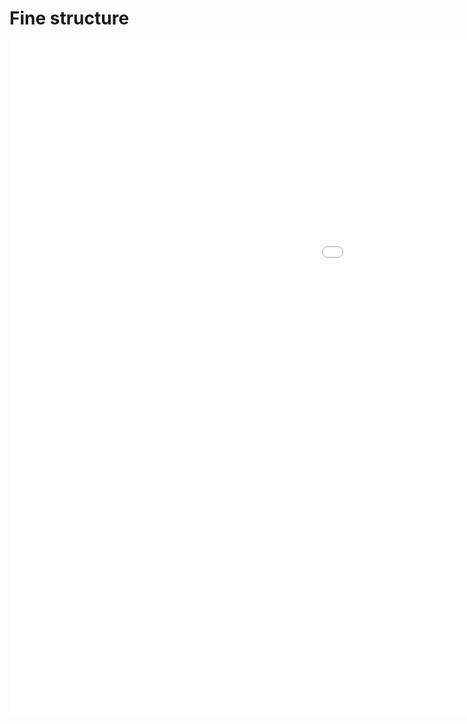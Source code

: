 Fine structure
===

<iframe src="./VisDbstrWdbe5.html" width="1600" height="1080" frameborder="0" scrolling="no"></iframe>
